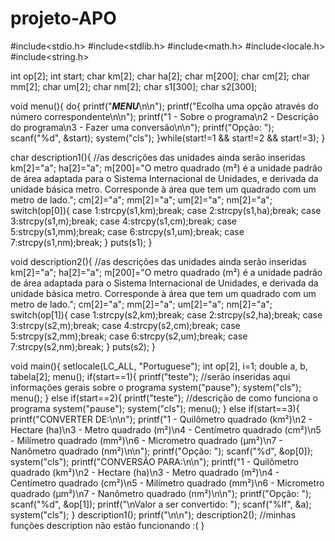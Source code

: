 # projeto-APO
#include<stdio.h>
#include<stdlib.h>
#include<math.h>
#include<locale.h>
#include<string.h>

int op[2];
int start;
char km[2];
char ha[2];
char m[200];
char cm[2];
char mm[2];
char um[2];
char nm[2];
char s1[300];
char s2[300];


void menu(){
    do{
        printf("*****MENU*****\n\n");
        printf("Ecolha uma opção através do número correspondente\n\n");
        printf("1 - Sobre o programa\n2 - Descrição do programa\n3 - Fazer uma conversão\n\n");
        printf("Opção: ");
        scanf("%d", &start);
        system("cls");
    }while(start!=1 && start!=2 && start!=3);
}


char description1(){
    //as descrições das unidades ainda serão inseridas
    km[2]="a";
    ha[2]="a";
    m[200]="O metro quadrado (m²) é a unidade padrão de área adaptada para o Sistema Internacional de Unidades, e derivada da unidade básica metro. Corresponde à área que tem um quadrado com um metro de lado.";
    cm[2]="a";
    mm[2]="a";
    um[2]="a";
    nm[2]="a";
    switch(op[0]){
        case 1:strcpy(s1,km);break;
        case 2:strcpy(s1,ha);break;
        case 3:strcpy(s1,m);break;
        case 4:strcpy(s1,cm);break;
        case 5:strcpy(s1,mm);break;
        case 6:strcpy(s1,um);break;
        case 7:strcpy(s1,nm);break;
    }
    puts(s1);
}


void description2(){
    //as descrições das unidades ainda serão inseridas
    km[2]="a";
    ha[2]="a";
    m[200]="O metro quadrado (m²) é a unidade padrão de área adaptada para o Sistema Internacional de Unidades, e derivada da unidade básica metro. Corresponde à área que tem um quadrado com um metro de lado.";
    cm[2]="a";
    mm[2]="a";
    um[2]="a";
    nm[2]="a";
    switch(op[1]){
        case 1:strcpy(s2,km);break;
        case 2:strcpy(s2,ha);break;
        case 3:strcpy(s2,m);break;
        case 4:strcpy(s2,cm);break;
        case 5:strcpy(s2,mm);break;
        case 6:strcpy(s2,um);break;
        case 7:strcpy(s2,nm);break;
    }
    puts(s2);
}


void main(){
    setlocale(LC_ALL, "Portuguese");
    int op[2], i=1;
    double a, b, tabela[2];
    menu();
    if(start==1){
        printf("teste");
        //serão inseridas aqui informações gerais sobre o programa
        system("pause");
        system("cls");
        menu();
    }
    else if(start==2){
        printf("teste");
        //descrição de como funciona o programa
        system("pause");
        system("cls");
        menu();
    }
    else if(start==3){
        printf("CONVERTER DE:\n\n");
        printf("1 - Quilômetro quadrado (km²)\n2 - Hectare (ha)\n3 - Metro quadrado (m²)\n4 - Centímetro quadrado (cm²)\n5 - Milímetro quadrado (mm²)\n6 - Micrometro quadrado (μm²)\n7 - Nanômetro quadrado (nm²)\n\n");
        printf("Opção: ");
        scanf("%d", &op[0]);
        system("cls");
        printf("CONVERSÃO PARA:\n\n");
        printf("1 - Quilômetro quadrado (km²)\n2 - Hectare (ha)\n3 - Metro quadrado (m²)\n4 - Centímetro quadrado (cm²)\n5 - Milímetro quadrado (mm²)\n6 - Micrometro quadrado (μm²)\n7 - Nanômetro quadrado (nm²)\n\n");
        printf("Opção: ");
        scanf("%d", &op[1]);
        printf("\nValor a ser convertido: ");
        scanf("%lf", &a);
        system("cls");
    }
    	description1();
  	printf("\n\n");
  	description2();
  	//minhas funções description não estão funcionando :(
}
